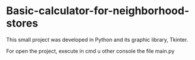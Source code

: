 # Basic-calculator-for-neighborhood-stores
This small project was developed in Python and its graphic library, Tkinter.

For open the project, execute in cmd u other console the file main.py
